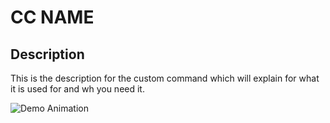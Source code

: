 # CC NAME

## Description

This is the description for the custom command which will explain for what it is used for and wh you need it.  

![Demo Animation](../assets/cat.jpeg?raw=true)
